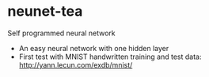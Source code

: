 # neunet-tea
Self programmed neural network
- An easy neural network with one hidden layer
- First test with MNIST handwritten training and test data: http://yann.lecun.com/exdb/mnist/
